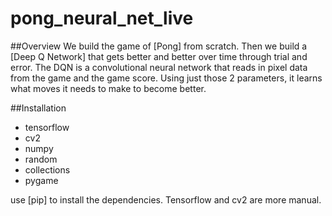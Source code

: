 # pong_neural_net_live

##Overview
We build
the game of [Pong] from scratch. Then we build a [Deep Q Network] that gets better and better over time through trial and error. The DQN is a convolutional neural network that reads in pixel data from the game and the game score. Using just those 2 parameters, it learns what moves it needs to make to become better.

##Installation


* tensorflow 
* cv2 
* numpy
* random
* collections
* pygame

use [pip] to install the dependencies. Tensorflow and cv2 are more manual. 










